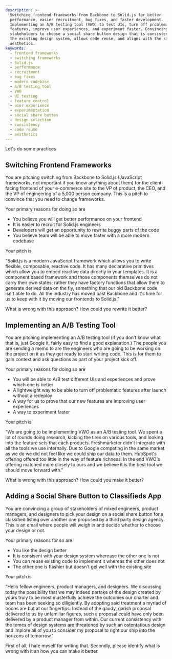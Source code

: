 ```yaml
---
description: >-
  Switching frontend frameworks from Backbone to Solid.js for better
  performance, easier recruitment, bug fixes, and faster development.
  Implementing an A/B testing tool (VWO) to test UIs, turn off problematic
  features, improve user experiences, and experiment faster. Convincing
  stakeholders to choose a social share button design that is consistent with
  the existing design system, allows code reuse, and aligns with the site's
  aesthetics.
keywords:
  - frontend frameworks
  - switching frameworks
  - Solid.js
  - performance
  - recruitment
  - bug fixes
  - modern codebase
  - A/B testing tool
  - VWO
  - UI testing
  - feature control
  - user experience
  - experimentation
  - social share button
  - design selection
  - consistency
  - code reuse
  - aesthetics
---
```

Let's do some practices

## Switching Frontend Frameworks

You are pitching switching from Backbone to Solid.js (JavaScript frameworks, not important if you know anything about them) for the client-facing frontend of your e-commerce site to the VP of product, the CEO, and the VP of engineering of a 5,000 person company. This is a pitch to convince that you need to change frameworks.

Your primary reasons for doing so are

- You believe you will get better performance on your frontend
- It is easier to recruit for Solid.js engineers
- Developers will get an opportunity to rewrite buggy parts of the code
- You believe team will be able to move faster with a more modern codebase

Your pitch is

"Solid.js is a modern JavaScript framework which allows you to write flexible, composable, reactive code. It has many declarative primitives which allow you to embed reactive data directly in your templates. It is a component based framework and those components themselves do not carry their own states; rather they have factory functions that allow them to generate derived data on the fly, something that our old Backbone code isn't able to do. All the industry has moved past Backbone and it's time for us to keep with it by moving our frontends to Solid.js."

What is wrong with this approach? How could you rewrite it better?

## Implementing an A/B Testing Tool

You are pitching implementing an A/B testing tool (if you don't know what that is, just Google it, fairly easy to find a good explanation.) The people you are sending a memo to are the engineers who are going to be working on the project on it as they get ready to start writing code. This is for them to gain context and ask questions as part of your project kick off.

Your primary reasons for doing so are

- You will be able to A/B test different UIs and experiences and prove which one is better
- A lightweight way to be able to turn off problematic features after launch without a redeploy
- A way for us to prove that our new features are improving user experiences
- A way to experiment faster

Your pitch is

"We are going to be implementing VWO as an A/B testing tool. We spent a lot of rounds doing research, kicking the tires on various tools, and looking into the feature sets that each products. Freshmarketer didn't integrate with all the tools we use internally. Due to Google competing in the same market as we do we did not feel like we could ship our data to them. HubSpot's offering offered too little in the way of feature richness. In the end VWO's offering matched more closely to ours and we believe it is the best tool we should move forward with."

What is wrong with this approach? How could you make it better?

## Adding a Social Share Button to Classifieds App

You are convincing a group of stakeholders of mixed engineers, product managers, and designers to pick your design on a social share button for a classified listing over another one proposed by a third party design agency. This is an email where people will weigh in and decide whether to choose your design or not.

Your primary reasons for so are

- You like the design better
- It is consisent with your design system wherease the other one is not
- You can reuse existing code to implement it whereas the other does not
- The other one is flashier but doesn't gel well with the existing site

Your pitch is

"Hello fellow engineers, product managers, and designers. We discussing today the possibility that we may indeed partake of the design created by yours truly to be most masterfully achieve the outcomes our charter and team has been seeking so diligiently. By adopting said treatment a myriad of boons are but at our fingertips. Instead of the gaudy, garish proposal delivered to us by unfamiliar figures, such a proposal could have only been delivered by a product manager from within. Our current consistency with the tomes of design systems are threatened by such an ostentatious design and implore all of you to consider my proposal to right our ship into the horizons of tomorrow."

First of all, I hate myself for writing that. Secondly, please identify what is wrong with it an how you can make it better.
